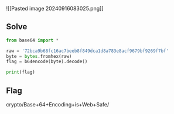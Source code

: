 ![[Pasted image 20240916083025.png]]

## Solve
```python
from base64 import *

raw = '72bca9b68fc16ac7beeb8f849dca1d8a783e8acf9679bf9269f7bf'
byte = bytes.fromhex(raw)
flag = b64encode(byte).decode()

print(flag)
```

## Flag
crypto/Base+64+Encoding+is+Web+Safe/